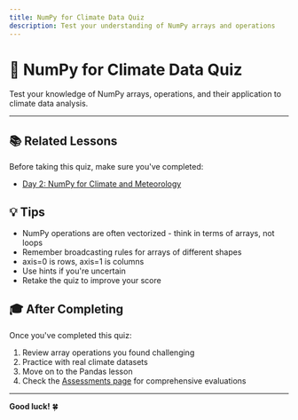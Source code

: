 ```yaml
---
title: NumPy for Climate Data Quiz
description: Test your understanding of NumPy arrays and operations
---
```


# 🎯 NumPy for Climate Data Quiz

Test your knowledge of NumPy arrays, operations, and their application to climate data analysis.

<script src="../../js/numpy-data.js"></script>
<script src="../../js/quiz-system.js"></script>

<div id="numpy-quiz" data-quiz-id="numpy"></div>

<script>
// Manual initialization with retry logic
(function() {
  let attempts = 0;
  const maxAttempts = 10;
  
  function tryInitQuiz() {
    attempts++;
    
    if (window.QuizRenderer && window.quizData && window.quizData['numpy']) {
      const container = document.getElementById('numpy-quiz');
      if (container && !container.querySelector('.quiz-container')) {
        console.log('✓ Initializing NumPy Quiz');
        new QuizRenderer(window.quizData['numpy'], 'numpy-quiz');
      }
    } else if (attempts < maxAttempts) {
      // Try again in 100ms
      setTimeout(tryInitQuiz, 100);
    } else {
      console.error('Failed to load quiz after', maxAttempts, 'attempts');
      console.log('QuizRenderer:', typeof window.QuizRenderer);
      console.log('quizData:', window.quizData);
    }
  }
  
  // Start trying to initialize
  if (document.readyState === 'loading') {
    document.addEventListener('DOMContentLoaded', tryInitQuiz);
  } else {
    tryInitQuiz();
  }
})();
</script>

---

## 📚 Related Lessons

Before taking this quiz, make sure you've completed:

- [Day 2: NumPy for Climate and Meteorology](../day2/01-numpy.md)

## 💡 Tips

- NumPy operations are often vectorized - think in terms of arrays, not loops
- Remember broadcasting rules for arrays of different shapes
- axis=0 is rows, axis=1 is columns
- Use hints if you're uncertain
- Retake the quiz to improve your score

## 🎓 After Completing

Once you've completed this quiz:

1. Review array operations you found challenging
2. Practice with real climate datasets
3. Move on to the Pandas lesson
4. Check the [Assessments page](../../assessments/) for comprehensive evaluations

---

**Good luck!** 🍀

